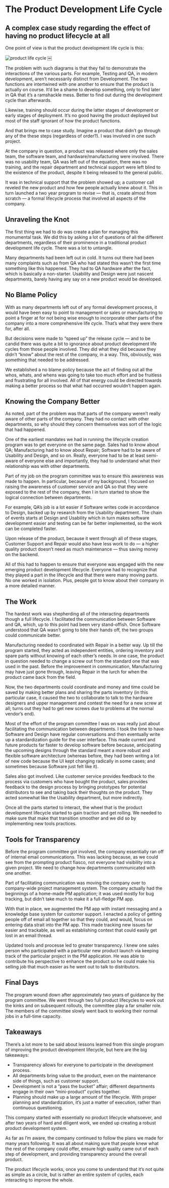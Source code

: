 # The Product Development Life Cycle

## A complex case study regarding the effect of having no product lifecycle at all

One point of view is that the product development life cycle is this:

![product life cycle](images/productlifecycle.png)
￼

The problem with such diagrams is that they fail to demonstrate the interactions of the various parts. For example, Testing and QA, in modern development, aren’t necessarily distinct from Development. The two functions are intertwined with one another to ensure that the product is actually on course. It’d be a shame to develop something, only to find later in QA that it’s a ramshackle mess. Better to find out during the development cycle than afterwards.

Likewise, training should occur during the latter stages of development or early stages of deployment. It’s no good having the product deployed but most of the staff ignorant of how the product functions.

And that brings me to case study. Imagine a product that didn’t go through any of the these steps (regardless of order?). I was involved in one such project.

At the company in question, a product was released where only the sales team, the software team, and hardware/manufacturing were involved. There was no usability team, QA was left out of the equation, there was no training, and the repair department and technical support were left blind to the existence of the product, despite it being released to the general public.

It was in technical support that the problem showed up; a customer call reveled the new product and how few people actually knew about it. This in turn launched a two year program to revise — that is, create almost from scratch — a formal lifecycle process that involved all aspects of the company.

## Unraveling the Knot

The first thing we had to do was create a plan for managing this monumental task. We did this by asking a lot of questions of all the different departments, regardless of their prominence in a traditional product development life cycle. There was a lot to untangle.

Many departments had been left out in cold. It turns out there had been many complaints such as from QA who had stated this wasn’t the first time something like this happened. They had to QA hardware after the fact, which is basically a non-starter. Usability and Design were just nascent departments, barely having any say on a new product would be developed.

## No Blame Policy

With as many departments left out of any formal development process, it would have been easy to point to management or sales or manufacturing to point a finger at for not being wise enough to incorporate other parts of the company into a more comprehensive life cycle. That’s what they were there for, after all.

But decisions were made to “speed up” the release cycle — and to be candid there was quite a bit to ignorance about product development life cycles from those people involved. They did what they did because they didn’t “know” about the rest of the company, in a way. This, obviously, was something that needed to be addressed.

We established a no blame policy because the act of finding out all the whos, whats, and whens was going to take too much effort and be fruitless and frustrating for all involved. All of that energy could be directed towards making a better process so that what had occurred wouldn’t happen again.

## Knowing the Company Better

As noted, part of the problem was that parts of the company weren’t really aware of other parts of the company. They had no contact with other departments, so why should they concern themselves was sort of the logic that had happened.

One of the earliest mandates we had in running the lifecycle creation program was to get everyone on the same page. Sales had to know about QA; Manufacturing had to know about Repair; Software had to be aware of Usability and Design, and so on. Really, everyone had to be at least semi-aware of everyone else and importantly, they had to understand what their relationship was with other departments.

Part of my job on the program committee was to ensure this awareness was made to happen. In particular, because of my background, I focused on raising the awareness of customer service and QA so that they were exposed to the rest of the company, then I in turn started to show the logical connection between departments.

For example, QA’s job is a lot easier if Software writes code in accordance to Design, backed up by research from the Usability department. The chain of events starts at Design and Usability which in turn makes software development easier and testing can be far better implemented, so the work can be completed faster.

Upon release of the product, because it went through all of these stages, Customer Support and Repair would also have less work to do — a higher quality product doesn’t need as much maintenance — thus saving money on the backend.

All of this had to happen to ensure that everyone was engaged with the new emerging product development lifecycle. Everyone had to recognize that they played a part in the lifecycle and that there were many moving parts. No one worked in isolation. Plus, people got to know about their company in a more detailed manner.

## The Work

The hardest work was shepherding all of the interacting departments though a full lifecycle. I facilitated the communication between Software and QA, which, up to this point had been very stand-offish. Once Software understood that QA wasn’t going to bite their hands off, the two groups could communicate better.

Manufacturing needed to coordinated with Repair in a better way. Up till the program started, they acted as independent entities, ordering inventory and spare parts without knowing of each other’s needs. In one case, the product in question needed to change a screw out from the standard one that was used in the past. Before the improvement in communication, Manufacturing may have just gone through, leaving Repair in the lurch for when the product came back from the field.

Now, the two departments could coordinate and money and time could be saved by making better plans and sharing the parts inventory (in this particular case, it caused the two to collaborate to talk to the hardware designers and upper management and contest the need for a new screw at all; turns out they had to get new screws due to problems at the normal vendor’s end).

Most of the effort of the program committee I was on was really just about facilitating the communication between departments. I took the time to have Software and Design have regular conversations and then eventually write up a standardization guide for the user interface. This made current and future products far faster to develop software before because, anticipating the upcoming designs through the standard meant a more robust and flexible software architecture (whereas before, they had been writing a lot of new code because the UI kept changing radically in some cases; and sometimes because Software just felt like it).

Sales also got involved. Like customer service provides feedback to the process via customers who have bought the product, sales provides feedback to the design process by bringing prototypes for potential distributors to see and taking back their thoughts on the product. They acted somewhat like the Usability department, but more indirectly.

Once all the parts started to interact, the wheel that is the product development lifecycle started to gain traction and get rolling. We needed to make sure that make that transition smoother and we did so by implementing new tools practices.

## Tools for Transparency

Before the program committee got involved, the company essentially ran off of internal email communications. This was lacking because, as we could see from the prompting product fiasco, not everyone had visibility into a given project. We need to change how departments communicated with one another.

Part of facilitating communication was moving the company over to company-wide project management system. The company actually had the beginnings of a home-made PM application; it was used mostly for bug tracking, but didn’t take much to make it a full-fledge PM app.

With that in place, we augmented the PM app with instant messaging and a knowledge base system for customer support. I enacted a policy of getting people off of email all together so that they could, and would, focus on entering data strait into the PM app. This made tracking new issues far easier and trackable, as well as establishing context that could easily get lost in an email thread.

Updated tools and processe led to greater transparency. I knew one sales person who participated with a particular new product launch via keeping track of the particular project in the PM application. He was able to contribute his perspective to enhance the product so he could make his selling job that much easier as he went out to talk to distributors.

## Final Days

The program wound down after approximately two years of guidance by the program committee. We went through two full product lifecycles to work out the kinks and on subsequent rollouts, the committee play a far smaller role. The members of the committee slowly went back to working their normal jobs in a full-time capacity.

## Takeaways

There’s a lot more to be said about lessons learned from this single program of improving the product development lifecycle, but here are the big takeaways:

- Transparency allows for everyone to participate in the development process.
- All departments bring value to the product, even on the maintenance side of things, such as customer support.
- Development is not a “pass the bucket” affair; different departments engage in their own “mini-product” cycles together.
- Planning should make up a large amount of the lifecycle. With proper planning and standardization, it’s just a matter of execution, rather than continuous questioning.

This company started with essentially no product lifecycle whatsoever, and after two years of hard and diligent work, we ended up creating a robust product development system.

As far as I’m aware, the company continued to follow the plans we made for many years following. It was all about making sure that people knew what the rest of the company could offer, ensure high quality came out of each step of development, and providing transparency around the overall product.

The product lifecycle works, once you come to understand that it’s not quite as simple as a circle, but is rather an entire system of cycles, each interacting to improve the whole.
